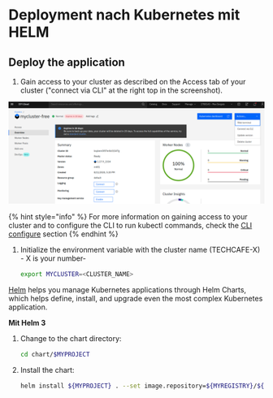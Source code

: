# Deployment nach Kubernetes mit HELM

## Deploy the application

1. Gain access to your cluster as described on the Access tab of your cluster \("connect via CLI" at the right top in the screenshot\).

![](../../../.gitbook/assets/image%20%2858%29.png)

{% hint style="info" %}
For more information on gaining access to your cluster and to configure the CLI to run kubectl commands, check the [CLI configure](https://github.com/maxisses/firstgitbook/tree/5b5370a9d28ef3477285a814c57784ecc17465be/docs/containers?topic=containers-cs_cli_install/README.md#cs_cli_configure) section
{% endhint %}

1. Initialize the environment variable with the cluster name \(TECHCAFE-X\) - X is your number-

   ```bash
   export MYCLUSTER=<CLUSTER_NAME>
   ```

[Helm](https://helm.sh/) helps you manage Kubernetes applications through Helm Charts, which helps define, install, and upgrade even the most complex Kubernetes application.

**Mit Helm 3**

1. Change to the chart directory:

   ```bash
   cd chart/$MYPROJECT
   ```

2. Install the chart:

   ```bash
   helm install ${MYPROJECT} . --set image.repository=${MYREGISTRY}/${MYNAMESPACE}/${MYPROJECT}
   ```

